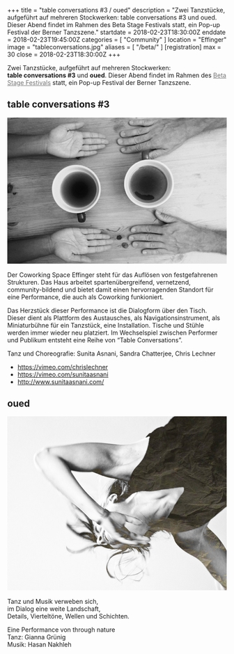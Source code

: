 +++
title = "table conversations #3 / oued"
description = "Zwei Tanzstücke, aufgeführt auf mehreren Stockwerken: table conversations #3 und oued. Dieser Abend findet im Rahmen des Beta Stage Festivals statt, ein Pop-up Festival der Berner Tanzszene."
startdate = 2018-02-23T18:30:00Z
enddate = 2018-02-23T19:45:00Z
categories = [ "Community" ]
location = "Effinger"
image = "tableconversations.jpg"
aliases = [
  "/beta/"
]
[registration]
  max = 30
  close = 2018-02-23T18:30:00Z
+++

<div class="lead" style="margin-top: 0px">
Zwei Tanzstücke, aufgeführt auf mehreren Stockwerken: <strong style="white-space: nowrap;">table conversations #3</strong> und <strong>oued</strong>. Dieser Abend findet im Rahmen des <a href="https://www.be-ta.ch/festival" style="color: #777;">Beta Stage Festivals</a> statt, ein Pop-up Festival der Berner Tanzszene.
</div>

## table conversations #3

![Table Conversations](tableconversations.jpg)

Der Coworking Space Effinger steht für das Auflösen von festgefahrenen Strukturen. Das Haus arbeitet spartenübergreifend, vernetzend, community-bildend und bietet damit einen hervorragenden Standort für eine Performance, die auch als Coworking funkioniert.

Das Herzstück dieser Performance ist die Dialogform über den Tisch. Dieser dient als Plattform des Austausches, als Navigationsinstrument, als Miniaturbühne für ein Tanzstück, eine Installation. Tische und Stühle werden immer wieder neu platziert. Im Wechselspiel zwischen Performer und Publikum entsteht eine Reihe von “Table Conversations”.

Tanz und Choreografie: Sunita Asnani, Sandra Chatterjee, Chris Lechner

* https://vimeo.com/chrislechner
* https://vimeo.com/sunitaasnani
* http://www.sunitaasnani.com/


## oued

![oued](oued.jpg)

Tanz und Musik verweben sich,   
im Dialog eine weite Landschaft,   
Details, Vierteltöne, Wellen und Schichten.

Eine Performance von through nature   
Tanz: Gianna Grünig   
Musik: Hasan Nakhleh

